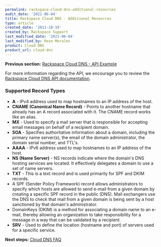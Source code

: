 ```yaml
---
permalink: rackspace-cloud-dns-additional-resources
audit_date: '2021-06-04'
title: Rackspace Cloud DNS - Additional Resources
type: article
created_date: '2011-10-19'
created_by: Rackspace Support
last_modified_date: '2021-06-04'
last_modified_by: Rose Morales
product: Cloud DNS
product_url: cloud-dns
---
```


**Previous section:** [Rackspace Cloud DNS - API Example](/support/how-to/rackspace-cloud-dns-api-example)

For more information regarding the API, we encourage you to review the [Rackspace Cloud DNS API documentation](https://docs.rackspace.com/docs/cloud-dns/v1/developer-guide/).

### Supported Record Types

- **A** - IPv4 address used to map hostnames to an IP address of
    the host.
- **CNAME (Canonical Name Record)** - Points to another hostname that
    already has an A record associated with it. The CNAME record works
    like an alias.
- **MX** - Used to specify a mail server that is responsible for
    accepting email messages on behalf of a recipient domain.
- **SOA** - Specifies authoritative information about a domain,
    including the primary name server(s), the email of the domain
    administrator, the domain serial number, and TTL's.
- **AAAA** - IPv6 address used to map hostnames to an IP address of
    the host.
- **NS (Name Server)** - NS records indicate where the domain's DNS
    hosting services are located. It effectively delegates a domain to
    use a set of name servers.
- **TXT** - This is a text record and is used primarily for SPF and
    DKIM records.
- A SPF (Sender Policy Framework) record allows administrators to
specify which hosts are allowed to send e-mail from a given domain by
creating a specific SPF record in the public (DNS). Mail exchangers use
the DNS to check that mail from a given domain is being sent by a host
sanctioned by that domain's administrator.
- DomainKeys (DKIM) is a method for associating a domain name to an
e-mail, thereby allowing an organization to take responsibility for a
message in a way that can be validated by a recipient.
- **SRV** - Used to define the location (hostname and port) of servers used for a specific service.

**Next steps:** [Cloud DNS FAQ](/support/how-to/cloud-dns-faq)
